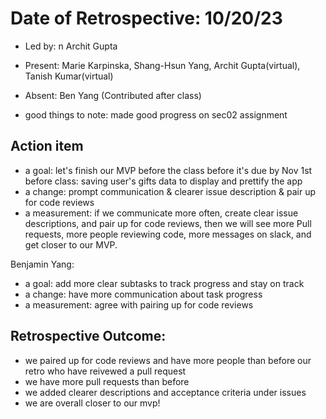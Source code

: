 # Date of Retrospective: 10/20/23

* Led by: n Archit Gupta
* Present: Marie Karpinska, Shang-Hsun Yang, Archit Gupta(virtual), Tanish Kumar(virtual)
* Absent: Ben Yang (Contributed after class)

* good things to note: made good progress on sec02 assignment

## Action item

* a goal: let's finish our MVP before the class before it's due by Nov 1st before class: saving user's gifts data to display and prettify the app
* a change: prompt communication & clearer issue description & pair up for code reviews
* a measurement: if we communicate more often, create clear issue descriptions, and pair up for code reviews, then we will see more Pull requests, more people reviewing code, more messages on slack, and get closer to our MVP.

Benjamin Yang: 
* a goal: add more clear subtasks to track progress and stay on track
* a change: have more communication about task progress
* a measurement: agree with pairing up for code reviews

## Retrospective Outcome:
* we paired up for code reviews and have more people than before our retro who have reivewed a pull request
* we have more pull requests than before
* we added clearer descriptions and acceptance criteria under issues
* we are overall closer to our mvp!
